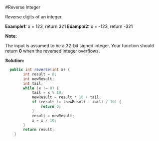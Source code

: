 #Reverse Integer

Reverse digits of an integer.

**Example1:** x = 123, return 321
**Example2:** x = -123, return -321

**Note:**

The input is assumed to be a 32-bit signed integer. Your function should return **0** when the reversed integer overflows.

**Solution:**

```java
  public int reverse(int x) {
		int result = 0;
		int newResult;
		int tail;
		while (x != 0) {
			tail = x % 10;
			newResult = result * 10 + tail;
			if (result != (newResult - tail) / 10) {
				return 0;
			}
			result = newResult;
			x = x / 10;
		}
		return result;
	}
```
